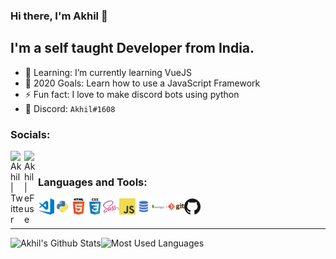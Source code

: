 ### Hi there, I'm Akhil 👋

## I'm a self taught Developer from India.
- 🌱 Learning: I’m currently learning VueJS
- 🥅 2020 Goals: Learn how to use a JavaScript Framework
- ⚡ Fun fact: I love to make discord bots using python
- 💬 Discord: `Akhil#1608`

### Socials:
[<img align="left" alt="Akhil | Twitter" width="22px" src="https://cdn.cms-twdigitalassets.com/content/dam/developer-twitter/images/Twitter_logo_blue_48.png" />][twitter]
[<img align="left" width="22px" src="https://efuse.s3.amazonaws.com/uploads/work-experience/1577819786946-eFuse%20Logo%20-%20Dark.png" alt="Akhil | eFuse"></img>][efuse]
<br />

### Languages and Tools:

<img align="left" alt="Visual Studio Code" width="26px" src="https://raw.githubusercontent.com/github/explore/80688e429a7d4ef2fca1e82350fe8e3517d3494d/topics/visual-studio-code/visual-studio-code.png" />
<img align="left" alt="JavaScript" width="26px" src="https://raw.githubusercontent.com/github/explore/80688e429a7d4ef2fca1e82350fe8e3517d3494d/topics/python/python.png" />
<img align="left" alt="HTML5" width="26px" src="https://raw.githubusercontent.com/github/explore/80688e429a7d4ef2fca1e82350fe8e3517d3494d/topics/html/html.png" />
<img align="left" alt="CSS3" width="26px" src="https://raw.githubusercontent.com/github/explore/80688e429a7d4ef2fca1e82350fe8e3517d3494d/topics/css/css.png" />
<img align="left" alt="Sass" width="26px" src="https://raw.githubusercontent.com/github/explore/80688e429a7d4ef2fca1e82350fe8e3517d3494d/topics/sass/sass.png" />
<img align="left" alt="JavaScript" width="26px" src="https://raw.githubusercontent.com/github/explore/80688e429a7d4ef2fca1e82350fe8e3517d3494d/topics/javascript/javascript.png" />
<img align="left" alt="SQL" width="26px" src="https://raw.githubusercontent.com/github/explore/80688e429a7d4ef2fca1e82350fe8e3517d3494d/topics/sql/sql.png" />
<img align="left" alt="MongoDB" width="26px" src="https://raw.githubusercontent.com/github/explore/80688e429a7d4ef2fca1e82350fe8e3517d3494d/topics/mongodb/mongodb.png" />
<img align="left" alt="Git" width="26px" src="https://raw.githubusercontent.com/github/explore/80688e429a7d4ef2fca1e82350fe8e3517d3494d/topics/git/git.png" />
<img align="left" alt="GitHub" width="26px" src="https://raw.githubusercontent.com/github/explore/78df643247d429f6cc873026c0622819ad797942/topics/github/github.png" />


<br />
<br />

---

<img align="left" alt="Akhil's Github Stats" src="https://github-readme-stats.vercel.app/api?username=officialakhil&show_icons=true&hide_border=true&count_private=true&theme=radical" />
<img align="left" src="https://github-readme-stats.vercel.app/api/top-langs/?username=officialakhil&hide_border=true&layout=compact" alt="Most Used Languages" />

[twitter]: https://twitter.com/Akhil2149
[efuse]: https://efuse.gg/u/Akhil
